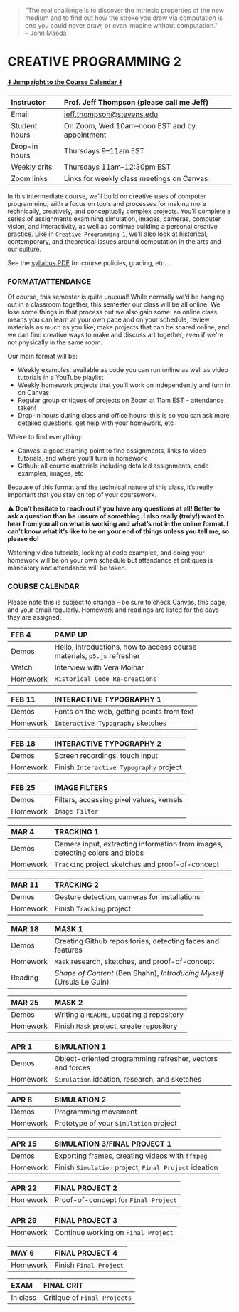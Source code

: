 > "The real challenge is to discover the intrinsic properties of the new medium and to find out how the stroke you draw via computation is one you could never draw, or even imagine without computation."  
> – John Maeda  


# CREATIVE PROGRAMMING 2  

**[:arrow_down: Jump right to the Course Calendar :arrow_down:](https://github.com/jeffThompson/CreativeProgramming2#course-calendar)**  

| Instructor     | Prof. Jeff Thompson (please call me Jeff) |  
| :---           | :--- |  
| Email          | jeff.thompson@stevens.edu |  
| Student hours  | On Zoom, Wed 10am–noon EST and by appointment |  
| Drop-in hours  | Thursdays 9–11am EST |  
| Weekly crits   | Thursdays 11am–12:30pm EST |  
| Zoom links     | Links for weekly class meetings on Canvas |  

In this intermediate course, we’ll build on creative uses of computer programming, with a focus on tools and processes for making more technically, creatively, and conceptually complex projects. You’ll complete a series of assignments examining simulation, images, cameras, computer vision, and interactivity, as well as continue building a personal creative practice. Like in `Creative Programming 1`, we’ll also look at historical, contemporary, and theoretical issues around computation in the arts and our culture.

See the [syllabus PDF](https://github.com/jeffThompson/CreativeProgramming2/blob/master/Syllabus.pdf) for course policies, grading, etc.


### FORMAT/ATTENDANCE  
Of course, this semester is quite unusual! While normally we’d be hanging out in a classroom together, this semester our class will be all online. We lose some things in that process but we also gain some: an online class means you can learn at your own pace and on your schedule, review materials as much as you like, make projects that can be shared online, and we can find creative ways to make and discuss art together, even if we're not physically in the same room.

Our main format will be:  
* Weekly examples, available as code you can run online as well as video tutorials in a YouTube playlist  
* Weekly homework projects that you’ll work on independently and turn in on Canvas  
* Regular group critiques of projects on Zoom at 11am EST – attendance taken!    
* Drop-in hours during class and office hours; this is so you can ask more detailed questions, get help with your homework, etc  

Where to find everything:  
* Canvas: a good starting point to find assignments, links to video tutorials, and where you’ll turn in homework  
* Github: all course materials including detailed assignments, code examples, images, etc  

Because of this format and the technical nature of this class, it’s really important that you stay on top of your coursework. 

:warning: **Don’t hesitate to reach out if you have any questions at all! Better to ask a question than be unsure of something. I also really (truly!) want to hear from you all on what is working and what’s not in the online format. I can’t know what it’s like to be on your end of things unless you tell me, so please do!**  

Watching video tutorials, looking at code examples, and doing your homework will be on your own schedule but attendance at critiques is mandatory and attendance will be taken.


### COURSE CALENDAR
Please note this is subject to change – be sure to check Canvas, this page, and your email regularly. Homework and readings are listed for the days they are assigned.

| FEB 4      | RAMP UP |
| :---       | :--- |
| Demos      | Hello, introductions, how to access course materials, `p5.js` refresher |
| Watch      | Interview with Vera Molnar |
| Homework   | `Historical Code Re-creations` |

| FEB 11     | INTERACTIVE TYPOGRAPHY 1 |
| :---       | :--- |
| Demos      | Fonts on the web, getting points from text |
| Homework   | `Interactive Typography` sketches |

| FEB 18     | INTERACTIVE TYPOGRAPHY 2 |
| :---       | :--- |
| Demos      | Screen recordings, touch input |
| Homework   | Finish `Interactive Typography` project |

| FEB 25     | IMAGE FILTERS |
| :---       | :--- |
| Demos      | Filters, accessing pixel values, kernels |
| Homework   | `Image Filter` |

| MAR 4      | TRACKING 1 |
| :---       | :--- |
| Demos      | Camera input, extracting information from images, detecting colors and blobs |
| Homework   | `Tracking` project sketches and proof-of-concept |

| MAR 11     | TRACKING 2 |
| :---       | :--- |
| Demos      | Gesture detection, cameras for installations |
| Homework   | Finish `Tracking` project |

| MAR 18     | MASK 1 |
| :---       | :--- |
| Demos      | Creating Github repositories, detecting faces and features |
| Homework   | `Mask` research, sketches, and proof-of-concept |
| Reading    | *Shape of Content* (Ben Shahn), *Introducing Myself* (Ursula Le Guin) |

| MAR 25     | MASK 2 |
| :---       | :--- |
| Demos      | Writing a `README`, updating a repository |
| Homework   | Finish `Mask` project, create repository |

| APR 1      | SIMULATION 1 |
| :---       | :--- |
| Demos      | Object-oriented programming refresher, vectors and forces |
| Homework   | `Simulation` ideation, research, and sketches |

| APR 8      | SIMULATION 2 |
| :---       | :--- |
| Demos      | Programming movement |
| Homework   | Prototype of your `Simulation` project |

| APR 15     | SIMULATION 3/FINAL PROJECT 1 |
| :---       | :--- |
| Demos      | Exporting frames, creating videos with `ffmpeg` |
| Homework   | Finish `Simulation` project, `Final Project` ideation |

| APR 22     | FINAL PROJECT 2 |
| :---       | :--- |
| Homework   | Proof-of-concept for `Final Project` |

| APR 29     | FINAL PROJECT 3 |
| :---       | :--- |
| Homework   | Continue working on `Final Project` |

| MAY 6      | FINAL PROJECT 4 |
| :---       | :--- |
| Homework   | Finish `Final Project` |

| EXAM       | FINAL CRIT |
| :---       | :--- |
| In class   | Critique of `Final Projects` |

